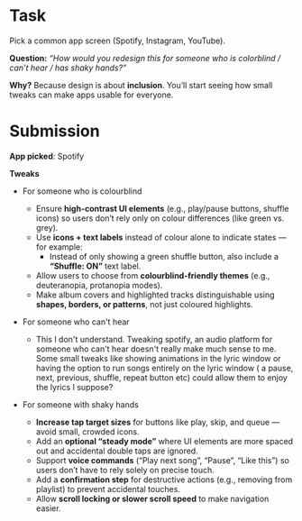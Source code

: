 # Task
Pick a common app screen (Spotify, Instagram, YouTube).

**Question:** _“How would you redesign this for someone who is colorblind / can’t hear / has shaky hands?”_

**Why?** Because design is about **inclusion**. You’ll start seeing how small tweaks can make apps usable for everyone.

# Submission

**App picked**: Spotify

**Tweaks**
- For someone who is colourblind
	- Ensure **high-contrast UI elements** (e.g., play/pause buttons, shuffle icons) so users don’t rely only on colour differences (like green vs. grey).
	- Use **icons + text labels** instead of colour alone to indicate states — for example:
	    - Instead of only showing a green shuffle button, also include a **“Shuffle: ON”** text label.
	- Allow users to choose from **colourblind-friendly themes** (e.g., deuteranopia, protanopia modes).
	- Make album covers and highlighted tracks distinguishable using **shapes, borders, or patterns**, not just coloured highlights.

- For someone who can't hear
	- This I don't understand. Tweaking spotify, an audio platform for someone who can't hear doesn't really make much sense to me. Some small tweaks like showing animations in the lyric window or having the option to run songs entirely on the lyric window ( a pause, next, previous, shuffle, repeat button etc) could allow them to enjoy the lyrics I suppose?

- For someone with shaky hands
	- **Increase tap target sizes** for buttons like play, skip, and queue — avoid small, crowded icons.
    - Add an **optional “steady mode”** where UI elements are more spaced out and accidental double taps are ignored.
    - Support **voice commands** (“Play next song”, “Pause”, “Like this”) so users don’t have to rely solely on precise touch.
    - Add a **confirmation step** for destructive actions (e.g., removing from playlist) to prevent accidental touches.
    - Allow **scroll locking or slower scroll speed** to make navigation easier.